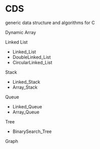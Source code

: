 # CDS
generic data structure and algorithms for C

Dynamic Array

Linked List

<ul>
  <li>Linked_List</li>
  <li>DoubleLinked_List</li>
  <li>CircularLinked_List</li>
</ul>

Stack

<ul>
  <li>Linked_Stack</li>
  <li>Array_Stack</li>
</ul>

Queue

<ul>
  <li>Linked_Queue</li>
  <li>Array_Queue</li>
</ul>

Tree

<ul>
  <li>BinarySearch_Tree</li>
</ul>

Graph